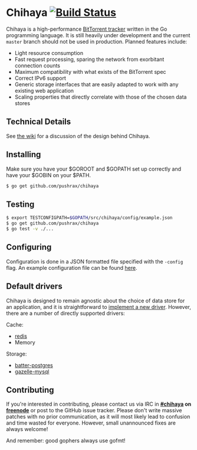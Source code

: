 # Chihaya [![Build Status](https://travis-ci.org/pushrax/chihaya.png?branch=master)](https://travis-ci.org/pushrax/chihaya)

Chihaya is a high-performance [BitTorrent tracker](http://en.wikipedia.org/wiki/BitTorrent_tracker)
written in the Go programming language. It is still heavily under development and the current `master` branch
should not be used in production. Planned features include:

- Light resource consumption
- Fast request processing, sparing the network from exorbitant connection counts 
- Maximum compatibility with what exists of the BitTorrent spec
- Correct IPv6 support
- Generic storage interfaces that are easily adapted to work with any existing web application
- Scaling properties that directly correlate with those of the chosen data stores

## Technical Details

See [the wiki](https://github.com/pushrax/chihaya/wiki) for a discussion of the design behind Chihaya.

## Installing

Make sure you have your $GOROOT and $GOPATH set up correctly and have your $GOBIN on your $PATH.

```sh
$ go get github.com/pushrax/chihaya
```

## Testing

```sh
$ export TESTCONFIGPATH=$GOPATH/src/chihaya/config/example.json
$ go get github.com/pushrax/chihaya
$ go test -v ./...
```

## Configuring

Configuration is done in a JSON formatted file specified with the `-config`
flag. An example configuration file can be found
[here](https://github.com/pushrax/chihaya/blob/master/config/example.json).

## Default drivers

Chihaya is designed to remain agnostic about the choice of data store for an
application, and it is straightforward to [implement a new driver]. However, there
are a number of directly supported drivers:

Cache:

* [redis](http://redis.io)
* Memory

Storage:

* [batter-postgres](https://github.com/wafflesfm/batter)
* [gazelle-mysql](https://github.com/whatcd/gazelle)

[implement a new driver]: https://github.com/pushrax/chihaya/wiki/Implementing-a-driver


## Contributing

If you're interested in contributing, please contact us via IRC in **[#chihaya] on
[freenode]** or post to the GitHub issue tracker. Please don't write
massive patches with no prior communication, as it will most
likely lead to confusion and time wasted for everyone. However, small
unannounced fixes are always welcome!

[#chihaya]: http://webchat.freenode.net?channels=chihaya
[freenode]: http://freenode.net

And remember: good gophers always use gofmt!
